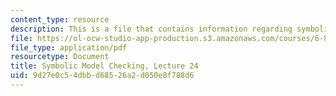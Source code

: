 ```yaml
---
content_type: resource
description: This is a file that contains information regarding symbolic model checking.
file: https://ol-ocw-studio-app-production.s3.amazonaws.com/courses/6-820-fundamentals-of-program-analysis-fall-2015/9d27e0c54dbbd68526a2d050e8f788d6_MIT6_820F15_L24.pdf
file_type: application/pdf
resourcetype: Document
title: Symbolic Model Checking, Lecture 24
uid: 9d27e0c5-4dbb-d685-26a2-d050e8f788d6
---
```

